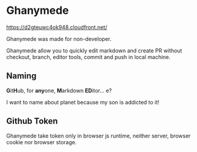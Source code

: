 # Ghanymede

https://d2gteuwc4ok948.cloudfront.net/

Ghanymede was made for non-developer.

Ghanymede allow you to quickly edit markdown and create PR without checkout, branch, editor tools, commit and push in local machine.

## Naming

**G**it**H**ub, for **any**one, **M**arkdown **ED**itor... e?

I want to name about planet because my son is addicted to it!

## Github Token

Ghanymede take token only in browser js runtime, neither server, browser cookie nor browser storage.
